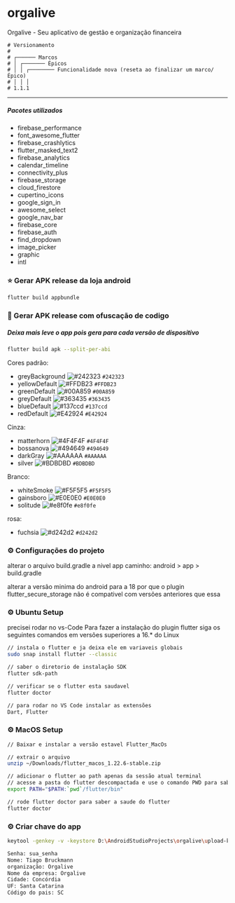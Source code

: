 # orgalive

Orgalive - Seu aplicativo de gestão e organização financeira

```
# Versionamento
#
# ┌────── Marcos
# │ ┌─────── Épicos
# │ │ ┌──────── Funcionalidade nova (reseta ao finalizar um marco/Épico)
# │ │ │
# 1.1.1
```

---

##### Pacotes utilizados

<ul>
    <li>firebase_performance</li>
    <li>font_awesome_flutter</li>
    <li>firebase_crashlytics</li>
    <li>flutter_masked_text2</li>
    <li>firebase_analytics</li>
    <li>calendar_timeline</li>
    <li>connectivity_plus</li>
    <li>firebase_storage</li>
    <li>cloud_firestore</li>
    <li>cupertino_icons</li>
    <li>google_sign_in</li>
    <li>awesome_select</li>
    <li>google_nav_bar</li>
    <li>firebase_core</li>
    <li>firebase_auth</li>
    <li>find_dropdown</li>
    <li>image_picker</li>
    <li>graphic</li>
    <li>intl</li>
</ul>

### :star: Gerar APK release da loja android

```sh
flutter build appbundle
```

### :star2: Gerar APK release com ofuscação de codigo
##### Deixa mais leve o app pois gera para cada versão de dispositivo

```sh
flutter build apk --split-per-abi
```

Cores padrão:

- greyBackground ![#242323](https://via.placeholder.com/15/242323/000000?text=+) `#242323`
- yellowDefault ![#FFDB23](https://via.placeholder.com/15/FFDB23/000000?text=+) `#FFDB23`
- greenDefault ![#00A859](https://via.placeholder.com/15/00A859/000000?text=+) `#00A859`
- greyDefault ![#363435](https://via.placeholder.com/15/363435/000000?text=+) `#363435`
- blueDefault ![#137ccd](https://via.placeholder.com/15/137ccd/000000?text=+) `#137ccd`
- redDefault ![#E42924](https://via.placeholder.com/15/E42924/000000?text=+) `#E42924`

Cinza:

- matterhorn ![#4F4F4F](https://via.placeholder.com/15/4F4F4F/000000?text=+) `#4F4F4F`
- bossanova ![#494649](https://via.placeholder.com/15/494649/000000?text=+) `#494649`
- darkGray ![#AAAAAA](https://via.placeholder.com/15/AAAAAA/000000?text=+) `#AAAAAA`
- silver ![#BDBDBD](https://via.placeholder.com/15/BDBDBD/000000?text=+) `#BDBDBD`

Branco:

- whiteSmoke ![#F5F5F5](https://via.placeholder.com/15/F5F5F5/000000?text=+) `#F5F5F5`
- gainsboro ![#E0E0E0](https://via.placeholder.com/15/E0E0E0/000000?text=+) `#E0E0E0`
- solitude ![#e8f0fe](https://via.placeholder.com/15/e8f0fe/000000?text=+) `#e8f0fe`

rosa:

- fuchsia ![#d242d2](https://via.placeholder.com/15/d242d2/000000?text=+) `#d242d2`


### :gear: Configurações do projeto
alterar o arquivo build.gradle a nivel app
caminho: android > app > build.gradle

alterar a versão minima do android para a 18 por que o plugin flutter_secure_storage não é compativel com versões anteriores que essa

### :gear: Ubuntu Setup

precisei rodar no vs-Code
Para fazer a instalação do plugin flutter siga os seguintes comandos em versões superiores a 16.* do Linux

```sh
// instala o flutter e ja deixa ele em variaveis globais
sudo snap install flutter --classic

// saber o diretorio de instalação SDK
flutter sdk-path

// verificar se o flutter esta saudavel
flutter doctor

// para rodar no VS Code instalar as extensões
Dart, Flutter
```

### :gear: MacOS Setup

```sh
// Baixar e instalar a versão estavel Flutter_MacOs

// extrair o arquivo
unzip ~/Downloads/flutter_macos_1.22.6-stable.zip

// adicionar o flutter ao path apenas da sessão atual terminal
// acesse a pasta do flutter descompactada e use o comando PWD para saber o caminho completo da pasta
export PATH="$PATH:`pwd`/flutter/bin"

// rode flutter doctor para saber a saude do flutter
flutter doctor
```

### :gear: Criar chave do app

```sh
keytool -genkey -v -keystore D:\AndroidStudioProjects\orgalive\upload-keystore.jks -storetype JKS -keyalg RSA -keysize 2048 -validity 10000 -alias upload

Senha: sua_senha
Nome: Tiago Bruckmann
organização: Orgalive
Nome da empresa: Orgalive
Cidade: Concórdia
UF: Santa Catarina
Código do pais: SC
```
